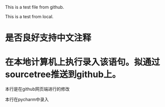 This is a test file from github.

This is a test from  local.

# 是否良好支持中文注释
# 在本地计算机上执行录入该语句。拟通过sourcetree推送到github上。

本行是在github网页端进行的修改

本行在pycharm中录入

